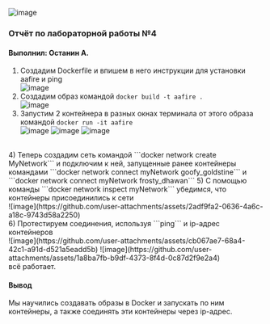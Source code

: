 ![image](https://github.com/user-attachments/assets/ee53ba93-7c83-4c11-bca9-78b6afd82ee8)<h3>Отчёт по лабораторной работы №4</h3>
<h4>Выполнил: Останин А.</h4>

1) Создадим Dockerfile и впишем в него инструкции для установки aafire и ping
   <br>![image](https://github.com/user-attachments/assets/06946f1c-321e-46c1-bff6-4eacaa860fd4)<br>
2) Создадим образ командой ```docker build -t aafire .```
   <br>![image](https://github.com/user-attachments/assets/af076ad6-2673-4cc1-98a3-4ced2733270e)<br>
3) Запустим 2 контейнера в разных окнах терминала от этого образа командой ```docker run -it aafire```
   <br>![image](https://github.com/user-attachments/assets/cee82d1f-fcf9-4d5d-b756-f98e4c8063e7) ![image](https://github.com/user-attachments/assets/f4eb1006-4289-482a-a99e-f5659b1f43bf) ![image](https://github.com/user-attachments/assets/82a87edf-2680-458d-b89a-17b3db792989)
<br>
4) Теперь создадим сеть командой ```docker network create MyNetwork``` и подключим к ней, запущенные ранее контейнеры командами ```docker network connect myNetwork goofy_goldstine``` и ```docker network connect myNetwork frosty_dhawan```
5) С помощью команды ```docker network inspect myNetwork``` убедимся, что контейнеры присоединились к сети
   <br>![image](https://github.com/user-attachments/assets/2adf9fa2-0636-4a6c-a18c-9743d58a2250)<br>
6) Протестируем соединения, используя ```ping``` и ip-адрес контейнеров
   <br>![image](https://github.com/user-attachments/assets/cb067ae7-68a4-42c1-a91d-d521a5eadd5b) ![image](https://github.com/user-attachments/assets/1a8ba7fb-b9df-4373-8f4d-0c87d2f9e2a4)<br>
всё работает.
<h4>Вывод</h4>
Мы научились создавать образы в Docker и запускать по ним контейнеры, а также соединять эти контейнеры через ip-адрес.

